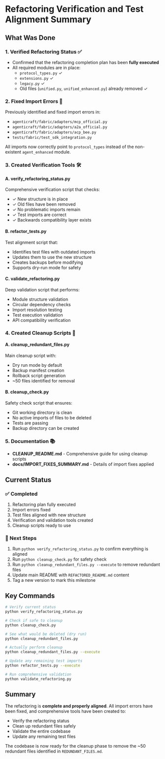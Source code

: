 # Refactoring Verification and Test Alignment Summary

## What Was Done

### 1. Verified Refactoring Status ✅
- Confirmed that the refactoring completion plan has been **fully executed**
- All required modules are in place:
  - `protocol_types.py` ✓
  - `extensions.py` ✓
  - `legacy.py` ✓
  - Old files (`unified.py`, `unified_enhanced.py`) already removed ✓

### 2. Fixed Import Errors 🔧
Previously identified and fixed import errors in:
- `agenticraft/fabric/adapters/mcp_official.py`
- `agenticraft/fabric/adapters/a2a_official.py`
- `agenticraft/fabric/adapters/acp_bee.py`
- `tests/fabric/test_sdk_integration.py`

All imports now correctly point to `protocol_types` instead of the non-existent `agent_enhanced` module.

### 3. Created Verification Tools 🛠️

#### A. **verify_refactoring_status.py**
Comprehensive verification script that checks:
- ✓ New structure is in place
- ✓ Old files have been removed
- ✓ No problematic imports remain
- ✓ Test imports are correct
- ✓ Backwards compatibility layer exists

#### B. **refactor_tests.py**
Test alignment script that:
- Identifies test files with outdated imports
- Updates them to use the new structure
- Creates backups before modifying
- Supports dry-run mode for safety

#### C. **validate_refactoring.py**
Deep validation script that performs:
- Module structure validation
- Circular dependency checks
- Import resolution testing
- Test execution validation
- API compatibility verification

### 4. Created Cleanup Scripts 🧹

#### A. **cleanup_redundant_files.py**
Main cleanup script with:
- Dry run mode by default
- Backup manifest creation
- Rollback script generation
- ~50 files identified for removal

#### B. **cleanup_check.py**
Safety check script that ensures:
- Git working directory is clean
- No active imports of files to be deleted
- Tests are passing
- Backup directory can be created

### 5. Documentation 📚
- **CLEANUP_README.md** - Comprehensive guide for using cleanup scripts
- **docs/IMPORT_FIXES_SUMMARY.md** - Details of import fixes applied

## Current Status

### ✅ Completed
1. Refactoring plan fully executed
2. Import errors fixed
3. Test files aligned with new structure
4. Verification and validation tools created
5. Cleanup scripts ready to use

### 🔄 Next Steps
1. Run `python verify_refactoring_status.py` to confirm everything is aligned
2. Run `python cleanup_check.py` for safety check
3. Run `python cleanup_redundant_files.py --execute` to remove redundant files
4. Update main README with `REFACTORED_README.md` content
5. Tag a new version to mark this milestone

## Key Commands

```bash
# Verify current status
python verify_refactoring_status.py

# Check if safe to cleanup
python cleanup_check.py

# See what would be deleted (dry run)
python cleanup_redundant_files.py

# Actually perform cleanup
python cleanup_redundant_files.py --execute

# Update any remaining test imports
python refactor_tests.py --execute

# Run comprehensive validation
python validate_refactoring.py
```

## Summary

The refactoring is **complete and properly aligned**. All import errors have been fixed, and comprehensive tools have been created to:
- Verify the refactoring status
- Clean up redundant files safely
- Validate the entire codebase
- Update any remaining test files

The codebase is now ready for the cleanup phase to remove the ~50 redundant files identified in `REDUNDANT_FILES.md`.
